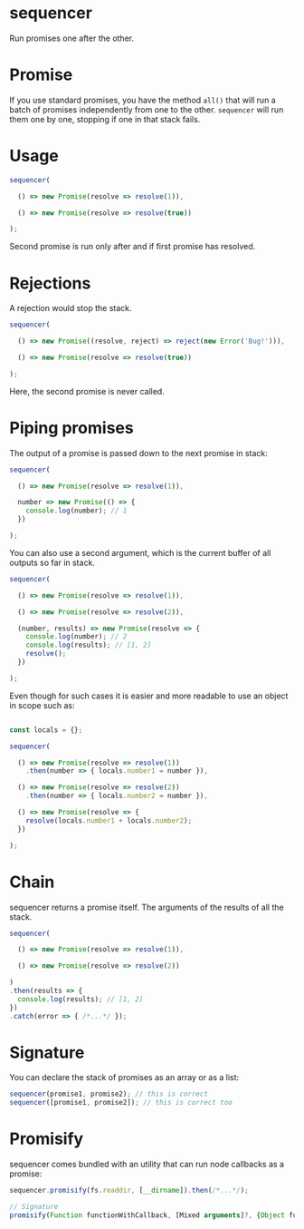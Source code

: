 sequencer
===

Run promises one after the other.

# Promise

If you use standard promises, you have the method `all()` that will run a batch of promises independently from one to the other. `sequencer` will run them one by one, stopping if one in that stack fails.

# Usage

```js
sequencer(

  () => new Promise(resolve => resolve(1)),

  () => new Promise(resolve => resolve(true))

);
```

Second promise is run only after and if first promise has resolved.

# Rejections

A rejection would stop the stack.

```js
sequencer(

  () => new Promise((resolve, reject) => reject(new Error('Bug!'))),

  () => new Promise(resolve => resolve(true))

);
```

Here, the second promise is never called.

# Piping promises

The output of a promise is passed down to the next promise in stack:

```js
sequencer(

  () => new Promise(resolve => resolve(1)),

  number => new Promise(() => {
    console.log(number); // 1
  })

);
```

You can also use a second argument, which is the current buffer of all outputs so far in stack.

```js
sequencer(

  () => new Promise(resolve => resolve(1)),

  () => new Promise(resolve => resolve(2)),

  (number, results) => new Promise(resolve => {
    console.log(number); // 2
    console.log(results); // [1, 2]
    resolve();
  })

);
```

Even though for such cases it is easier and more readable to use an object in scope such as:

```js

const locals = {};

sequencer(

  () => new Promise(resolve => resolve(1))
    .then(number => { locals.number1 = number }),

  () => new Promise(resolve => resolve(2))
    .then(number => { locals.number2 = number }),

  () => new Promise(resolve => {
    resolve(locals.number1 + locals.number2);
  })

);
```

# Chain

sequencer returns a promise itself. The arguments of the results of all the stack.

```js
sequencer(

  () => new Promise(resolve => resolve(1)),

  () => new Promise(resolve => resolve(2))

)
.then(results => {
  console.log(results); // [1, 2]
})
.catch(error => { /*...*/ });
```

# Signature

You can declare the stack of promises as an array or as a list:

```js
sequencer(promise1, promise2); // this is correct
sequencer([promise1, promise2]); // this is correct too
```

# Promisify

sequencer comes bundled with an utility that can run node callbacks as a promise:

```js
sequencer.promisify(fs.readdir, [__dirname]).then(/*...*/);

// Signature
promisify(Function functionWithCallback, [Mixed arguments]?, {Object functionBinder}?)
```
